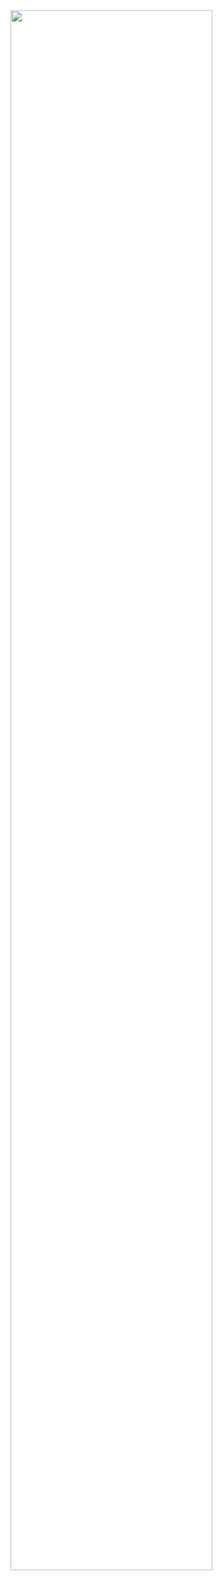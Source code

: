 <img width="80%" src="https://github.com/user-attachments/assets/23bb1f74-56d0-4033-a020-0f1c6013d024">

